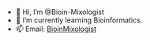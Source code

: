 - 👋 Hi, I’m @Bioin-Mixologist
- 🌱 I’m currently learning Bioinformatics.
- 📫 Email: [BioinMixologist](BioinMixologist@163.com)

<!---
Bioin-Mixologist/Bioin-Mixologist is a ✨ special ✨ repository because its `README.md` (this file) appears on your GitHub profile.
You can click the Preview link to take a look at your changes.
--->
